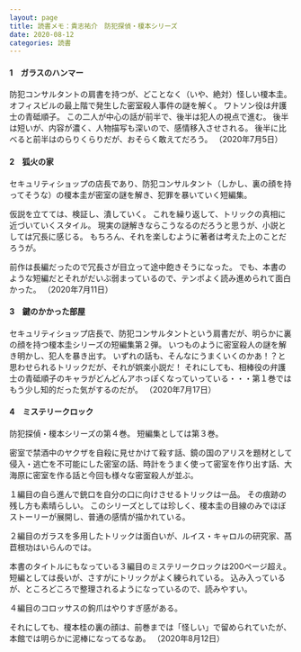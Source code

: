 ```yaml
---
layout: page
title: 読書メモ：貴志祐介　防犯探偵・榎本シリーズ
date: 2020-08-12
categories: 読書
---
```

#### 1　ガラスのハンマー

防犯コンサルタントの肩書を持つが、どことなく（いや、絶対）怪しい榎本圭。
オフィスビルの最上階で発生した密室殺人事件の謎を解く。
ワトソン役は弁護士の青砥順子。
この二人が中心の話が前半で、後半は犯人の視点で進む。
後半は短いが、内容が濃く、人物描写も深いので、感情移入させされる。
後半に比べると前半はのらりくらりだが、おそらく敢えてだろう。
（2020年7月5日）

#### 2　狐火の家

セキュリティショップの店長であり、防犯コンサルタント（しかし、裏の顔を持ってそうな）の榎本圭が密室の謎を解き、犯罪を暴いていく短編集。

仮説を立てては、検証し、潰していく。
これを繰り返して、トリックの真相に近づいていくスタイル。
現実の謎解きならこうなるのだろうと思うが、小説としては冗長に感じる。
もちろん、それを楽しむように著者は考えた上のことだろうが。

前作は長編だったので冗長さが目立って途中飽きそうになった。
でも、本書のような短編だとそれがだいぶ弱まっているので、テンポよく読み進められて面白かった。
（2020年7月11日）

#### 3　鍵のかかった部屋

セキュリティショップ店長で、防犯コンサルタントという肩書だが、明らかに裏の顔を持つ榎本圭シリーズの短編集第２弾。
いつものように密室殺人の謎を解き明かし、犯人を暴き出す。
いずれの話も、そんなにうまくいくのかあ！？と思わせられるトリックだが、それが娯楽小説だ！
それにしても、相棒役の弁護士の青砥順子のキャラがどんどんアホっぽくなっていっている・・・第１巻ではもう少し知的だった気がするのだが。
（2020年7月17日）

#### 4　ミステリークロック

防犯探偵・榎本シリーズの第４巻。
短編集としては第３巻。

密室で禁酒中のヤクザを自殺に見せかけて殺す話、鏡の国のアリスを題材として侵入・逃亡を不可能にした密室の話、時計をうまく使って密室を作り出す話、大海原に密室を作る話と今回も様々な密室殺人が並ぶ。

１編目の自ら進んで銃口を自分の口に向けさせるトリックは一品。
その痕跡の残し方も素晴らしい。
このシリーズとしては珍しく、榎本圭の目線のみでほぼストーリーが展開し、普通の感情が描かれている。

２編目のガラスを多用したトリックは面白いが、ルイス・キャロルの研究家、萵苣根功はいらんのでは。

本書のタイトルにもなっている３編目のミステリークロックは200ページ超え。
短編としては長いが、さすがにトリックがよく練られている。
込み入っているが、ところどころで整理されるようになっているので、読みやすい。

４編目のコロッサスの鉤爪はやりすぎ感がある。

それにしても、榎本桂の裏の顔は、前巻までは「怪しい」で留められていたが、本館では明らかに泥棒になってるなあ。
（2020年8月12日）

